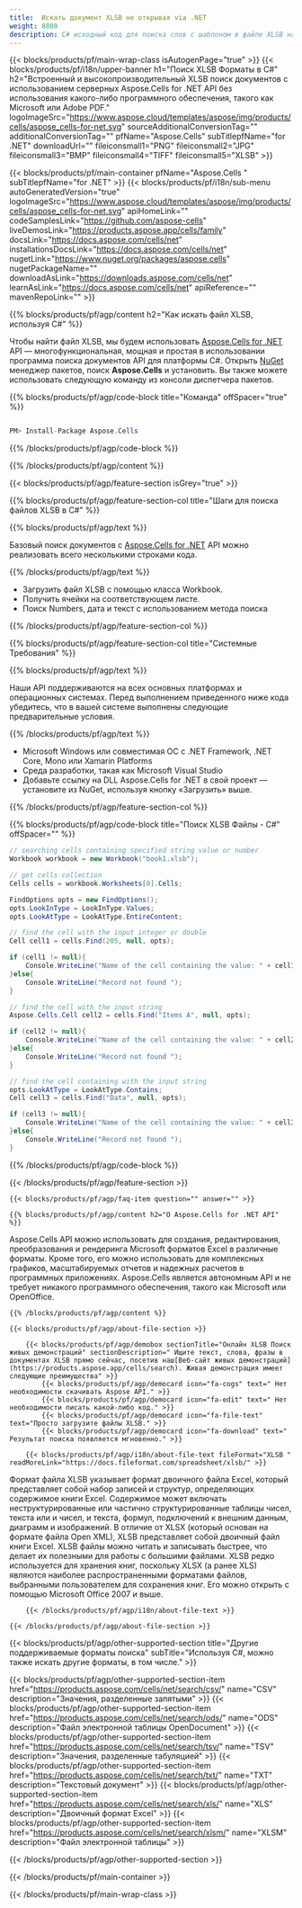 ```yaml
---
title:  Искать документ XLSB не открывая via .NET
weight: 8880
description: C# исходный код для поиска слов с шаблоном в файле XLSB на платформах .NET Framework, .NET Core, Mono или Xamarin.
---
```

{{< blocks/products/pf/main-wrap-class isAutogenPage="true" >}}
{{< blocks/products/pf/i18n/upper-banner h1="Поиск XLSB Форматы в C#" h2="Встроенный и высокопроизводительный XLSB поиск документов с использованием серверных Aspose.Cells for .NET API без использования какого-либо программного обеспечения, такого как Microsoft или Adobe PDF." logoImageSrc="https://www.aspose.cloud/templates/aspose/img/products/cells/aspose_cells-for-net.svg" sourceAdditionalConversionTag="" additionalConversionTag="" pfName="Aspose.Cells" subTitlepfName="for .NET" downloadUrl="" fileiconsmall1="PNG" fileiconsmall2="JPG" fileiconsmall3="BMP" fileiconsmall4="TIFF" fileiconsmall5="XLSB" >}}

{{< blocks/products/pf/main-container pfName="Aspose.Cells " subTitlepfName="for .NET" >}}
{{< blocks/products/pf/i18n/sub-menu autoGeneratedVersion="true" logoImageSrc="https://www.aspose.cloud/templates/aspose/img/products/cells/aspose_cells-for-net.svg" apiHomeLink="" codeSamplesLink="https://github.com/aspose-cells" liveDemosLink="https://products.aspose.app/cells/family" docsLink="https://docs.aspose.com/cells/net" installationsDocsLink="https://docs.aspose.com/cells/net" nugetLink="https://www.nuget.org/packages/aspose.cells" nugetPackageName="" downloadAsLink="https://downloads.aspose.com/cells/net" learnAsLink="https://docs.aspose.com/cells/net" apiReference="" mavenRepoLink="" >}}

{{% blocks/products/pf/agp/content h2="Как искать файл XLSB, используя C#" %}}

 Чтобы найти файл XLSB, мы будем использовать
 [Aspose.Cells for .NET](https://products.aspose.com/cells/net) 
 API — многофункциональная, мощная и простая в использовании программа поиска документов API для платформы C#. Открыть
 [NuGet](https://www.nuget.org/packages/aspose.cells) 
 менеджер пакетов, поиск
 **Aspose.Cells** 
 и установить. Вы также можете использовать следующую команду из консоли диспетчера пакетов.

{{% blocks/products/pf/agp/code-block title="Команда" offSpacer="true" %}}

```cs

PM> Install-Package Aspose.Cells

```

{{% /blocks/products/pf/agp/code-block %}}

{{% /blocks/products/pf/agp/content %}}

{{< blocks/products/pf/agp/feature-section isGrey="true" >}}

{{% blocks/products/pf/agp/feature-section-col title="Шаги для поиска файлов XLSB в C#" %}}

{{% blocks/products/pf/agp/text %}}

 Базовый поиск документов с
 [Aspose.Cells for .NET](https://products.aspose.com/cells/net) 
 API можно реализовать всего несколькими строками кода.

{{% /blocks/products/pf/agp/text %}}

+ Загрузить файл XLSB с помощью класса Workbook.
+ Получить ячейки на соответствующем листе.
+ Поиск Numbers, дата и текст с использованием метода поиска

{{% /blocks/products/pf/agp/feature-section-col %}}

{{% blocks/products/pf/agp/feature-section-col title="Системные Требования" %}}

{{% blocks/products/pf/agp/text %}}

 Наши API поддерживаются на всех основных платформах и операционных системах. Перед выполнением приведенного ниже кода убедитесь, что в вашей системе выполнены следующие предварительные условия.

{{% /blocks/products/pf/agp/text %}}

-  Microsoft Windows или совместимая ОС с .NET Framework, .NET Core, Mono или Xamarin Platforms
-  Среда разработки, такая как Microsoft Visual Studio
-  Добавьте ссылку на DLL Aspose.Cells for .NET в свой проект — установите из NuGet, используя кнопку «Загрузить» выше.

{{% /blocks/products/pf/agp/feature-section-col %}}

{{% blocks/products/pf/agp/code-block title="Поиск XLSB Файлы - C#" offSpacer="" %}}

```cs
// searching cells containing specified string value or number
Workbook workbook = new Workbook("book1.xlsb");

// get cells collection
Cells cells = workbook.Worksheets[0].Cells;

FindOptions opts = new FindOptions();
opts.LookInType = LookInType.Values;
opts.LookAtType = LookAtType.EntireContent;

// find the cell with the input integer or double
Cell cell1 = cells.Find(205, null, opts);

if (cell1 != null){
    Console.WriteLine("Name of the cell containing the value: " + cell1.Name);
}else{
    Console.WriteLine("Record not found ");
}

// find the cell with the input string
Aspose.Cells.Cell cell2 = cells.Find("Items A", null, opts);

if (cell2 != null){
    Console.WriteLine("Name of the cell containing the value: " + cell2.Name);
}else{
    Console.WriteLine("Record not found ");
}

// find the cell containing with the input string
opts.LookAtType = LookAtType.Contains;
Cell cell3 = cells.Find("Data", null, opts);

if (cell3 != null){
    Console.WriteLine("Name of the cell containing the value: " + cell3.Name);
}else{
    Console.WriteLine("Record not found ");
}  

```

{{% /blocks/products/pf/agp/code-block %}}

{{< /blocks/products/pf/agp/feature-section >}}

    {{< blocks/products/pf/agp/faq-item question="" answer="" >}}
 

<!-- aboutfile Starts -->

    {{% blocks/products/pf/agp/content h2="О Aspose.Cells for .NET API" %}}

 Aspose.Cells API можно использовать для создания, редактирования, преобразования и рендеринга Microsoft форматов Excel в различные форматы. Кроме того, его можно использовать для комплексных графиков, масштабируемых отчетов и надежных расчетов в программных приложениях. Aspose.Cells является автономным API и не требует никакого программного обеспечения, такого как Microsoft или OpenOffice.



    {{% /blocks/products/pf/agp/content %}}

    {{< blocks/products/pf/agp/about-file-section >}}

        {{< blocks/products/pf/agp/demobox sectionTitle="Онлайн XLSB Поиск живых демонстраций" sectionDescription=" Ищите текст, слова, фразы в документах XLSB прямо сейчас, посетив наш[Веб-сайт живых демонстраций](https://products.aspose.app/cells/search). Живая демонстрация имеет следующие преимущества" >}}
            {{< blocks/products/pf/agp/democard icon="fa-cogs" text=" Нет необходимости скачивать Aspose API." >}}
            {{< blocks/products/pf/agp/democard icon="fa-edit" text=" Нет необходимости писать какой-либо код." >}}
            {{< blocks/products/pf/agp/democard icon="fa-file-text" text="Просто загрузите файлы XLSB." >}}
            {{< blocks/products/pf/agp/democard icon="fa-download" text=" Результат поиска появляется мгновенно." >}}

        {{< blocks/products/pf/agp/i18n/about-file-text fileFormat="XLSB " readMoreLink="https://docs.fileformat.com/spreadsheet/xlsb/" >}}
Формат файла XLSB указывает формат двоичного файла Excel, который представляет собой набор записей и структур, определяющих содержимое книги Excel. Содержимое может включать неструктурированные или частично структурированные таблицы чисел, текста или и чисел, и текста, формул, подключений к внешним данным, диаграмм и изображений. В отличие от XLSX (который основан на формате файла Open XML), XLSB представляет собой двоичный файл книги Excel. XLSB файлы можно читать и записывать быстрее, что делает их полезными для работы с большими файлами. XLSB редко используется для хранения книг, поскольку XLSX (а ранее XLS) являются наиболее распространенными форматами файлов, выбранными пользователем для сохранения книг. Его можно открыть с помощью Microsoft Office 2007 и выше.

        {{< /blocks/products/pf/agp/i18n/about-file-text >}}

    {{< /blocks/products/pf/agp/about-file-section >}}

<!-- aboutfile Ends -->

{{< blocks/products/pf/agp/other-supported-section title="Другие поддерживаемые форматы поиска" subTitle="Используя C#, можно также искать другие форматы, в том числе." >}}

{{< blocks/products/pf/agp/other-supported-section-item href="https://products.aspose.com/cells/net/search/csv/" name="CSV" description="Значения, разделенные запятыми" >}}
{{< blocks/products/pf/agp/other-supported-section-item href="https://products.aspose.com/cells/net/search/ods/" name="ODS" description="Файл электронной таблицы OpenDocument" >}}
{{< blocks/products/pf/agp/other-supported-section-item href="https://products.aspose.com/cells/net/search/tsv/" name="TSV" description="Значения, разделенные табуляцией" >}}
{{< blocks/products/pf/agp/other-supported-section-item href="https://products.aspose.com/cells/net/search/txt/" name="TXT" description="Текстовый документ" >}}
{{< blocks/products/pf/agp/other-supported-section-item href="https://products.aspose.com/cells/net/search/xls/" name="XLS" description="Двоичный формат Excel" >}}
{{< blocks/products/pf/agp/other-supported-section-item href="https://products.aspose.com/cells/net/search/xlsm/" name="XLSM" description="Файл электронной таблицы" >}}

{{< /blocks/products/pf/agp/other-supported-section >}}

{{< /blocks/products/pf/main-container >}}
    
{{< /blocks/products/pf/main-wrap-class >}}
